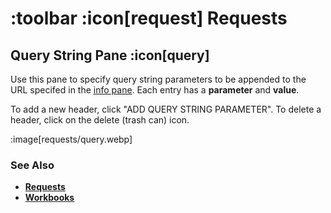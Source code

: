 # :toolbar :icon[request] Requests

## Query String Pane :icon[query]

Use this pane to specify query string parameters to be appended to the URL specifed in the [info pane](help:requests/info).  Each entry has a **parameter** and **value**.

To add a new header, click "ADD QUERY STRING PARAMETER".  To delete a header, click on the delete (trash can) icon.

:image[requests/query.webp]

### See Also

* [**Requests**](help:requests)
* [**Workbooks**](help:workbooks)
